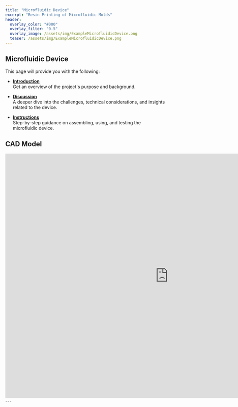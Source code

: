 ```yaml
---
title: "Microfluidic Device"
excerpt: "Resin Printing of Microfluidic Molds" 
header:
  overlay_color: "#000"
  overlay_filter: "0.5"
  overlay_image: /assets/img/ExampleMicrofluidicDevice.png
  teaser: /assets/img/ExampleMicrofluidicDevice.png
--- 
```


## Microfluidic Device

This page will provide you with the following:

- **[Introduction](/_pages/Introduction.MD)**  
  Get an overview of the project's purpose and background.

- **[Discussion](/_pages/Discussion.MD)**  
  A deeper dive into the challenges, technical considerations, and insights related to the device.

- **[Instructions](/_pages/Instructions.MD)**  
  Step-by-step guidance on assembling, using, and testing the microfluidic device.


## CAD Model

<iframe src="https://vanderbilt643.autodesk360.com/shares/public/SH286ddQT78850c0d8a4e82600be13efa8e4?mode=embed" width="1024" height="768" allowfullscreen="true" webkitallowfullscreen="true" mozallowfullscreen="true"  frameborder="0"></iframe>
---



